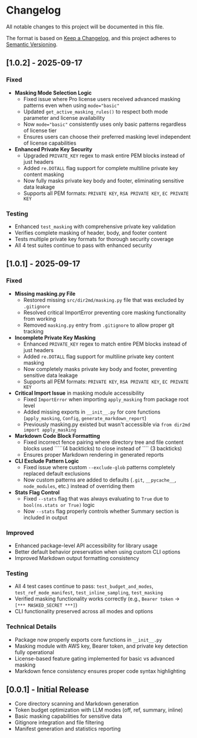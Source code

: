 # Changelog

All notable changes to this project will be documented in this file.

The format is based on [Keep a Changelog](https://keepachangelog.com/en/1.0.0/),
and this project adheres to [Semantic Versioning](https://semver.org/spec/v2.0.0.html).

## [1.0.2] - 2025-09-17

### Fixed
- **Masking Mode Selection Logic**
  - Fixed issue where Pro license users received advanced masking patterns even when using `mode="basic"`
  - Updated `get_active_masking_rules()` to respect both mode parameter and license availability
  - Now `mode="basic"` consistently uses only basic patterns regardless of license tier
  - Ensures users can choose their preferred masking level independent of license capabilities
- **Enhanced Private Key Security**
  - Upgraded `PRIVATE_KEY` regex to mask entire PEM blocks instead of just headers
  - Added `re.DOTALL` flag support for complete multiline private key content masking
  - Now fully masks private key body and footer, eliminating sensitive data leakage
  - Supports all PEM formats: `PRIVATE KEY`, `RSA PRIVATE KEY`, `EC PRIVATE KEY`

### Testing
- Enhanced `test_masking` with comprehensive private key validation
- Verifies complete masking of header, body, and footer content
- Tests multiple private key formats for thorough security coverage
- All 4 test suites continue to pass with enhanced security

## [1.0.1] - 2025-09-17

### Fixed
- **Missing masking.py File**
  - Restored missing `src/dir2md/masking.py` file that was excluded by `.gitignore`
  - Resolved critical ImportError preventing core masking functionality from working
  - Removed `masking.py` entry from `.gitignore` to allow proper git tracking
- **Incomplete Private Key Masking**
  - Enhanced `PRIVATE_KEY` regex to match entire PEM blocks instead of just headers
  - Added `re.DOTALL` flag support for multiline private key content masking
  - Now completely masks private key body and footer, preventing sensitive data leakage
  - Supports all PEM formats: `PRIVATE KEY`, `RSA PRIVATE KEY`, `EC PRIVATE KEY`
- **Critical Import Issue** in masking module accessibility
  - Fixed `ImportError` when importing `apply_masking` from package root level
  - Added missing exports in `__init__.py` for core functions (`apply_masking`, `Config`, `generate_markdown_report`)
  - Previously masking.py existed but wasn't accessible via `from dir2md import apply_masking`
- **Markdown Code Block Formatting**
  - Fixed incorrect fence pairing where directory tree and file content blocks used `````(4 backticks) to close instead of ```` (3 backticks)
  - Ensures proper Markdown rendering in generated reports
- **CLI Exclude Pattern Logic**
  - Fixed issue where custom `--exclude-glob` patterns completely replaced default exclusions
  - Now custom patterns are added to defaults (`.git`, `__pycache__`, `node_modules`, etc.) instead of overriding them
- **Stats Flag Control**
  - Fixed `--stats` flag that was always evaluating to `True` due to `bool(ns.stats or True)` logic
  - Now `--stats` flag properly controls whether Summary section is included in output

### Improved
- Enhanced package-level API accessibility for library usage
- Better default behavior preservation when using custom CLI options
- Improved Markdown output formatting consistency

### Testing
- All 4 test cases continue to pass: `test_budget_and_modes`, `test_ref_mode_manifest`, `test_inline_sampling`, `test_masking`
- Verified masking functionality works correctly (e.g., `Bearer token` → `[*** MASKED_SECRET ***]`)
- CLI functionality preserved across all modes and options

### Technical Details
- Package now properly exports core functions in `__init__.py`
- Masking module with AWS key, Bearer token, and private key detection fully operational
- License-based feature gating implemented for basic vs advanced masking
- Markdown fence consistency ensures proper code syntax highlighting

## [0.0.1] - Initial Release
- Core directory scanning and Markdown generation
- Token budget optimization with LLM modes (off, ref, summary, inline)
- Basic masking capabilities for sensitive data
- Gitignore integration and file filtering
- Manifest generation and statistics reporting